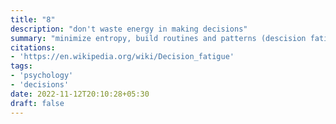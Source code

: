 ```yaml
---
title: "8"
description: "don't waste energy in making decisions"
summary: "minimize entropy, build routines and patterns (descision fatigue)"
citations:
- 'https://en.wikipedia.org/wiki/Decision_fatigue'
tags:
- 'psychology'
- 'decisions'
date: 2022-11-12T20:10:28+05:30
draft: false
---
```


